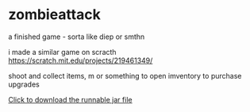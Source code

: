# zombieattack
a finished game - sorta like diep or smthn

i made a similar game on scracth https://scratch.mit.edu/projects/219461349/

shoot and collect items, m or something to open imventory to purchase upgrades


<a href="https://github.com/Incandescent-Turtle/zombieattack/raw/main/Attack%20of%20the%20Zombies.jar" download>Click to download the runnable jar file</a>
